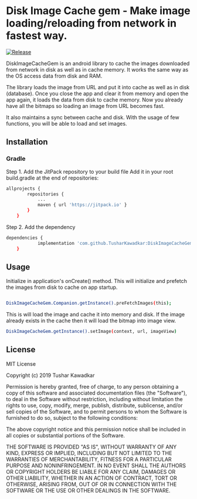 # Disk Image Cache gem - Make image loading/reloading from network in fastest way.

[![Release](https://jitpack.io/v/TusharKawadkar/DiskImageCacheGem.svg)](https://jitpack.io/#TusharKawadkar/DiskImageCacheGem)

DiskImageCacheGem is an android library to cache the images downloaded from network in disk as well as in cache memory. It works the same way as the OS access data from disk and RAM.

The library loads the image from URL and put it into cache as well as in disk (database). Once you close the app and clear it from memory and open the app again, it loads the data from disk to cache memory. Now you already have all the bitmaps so loading an image from URL becomes fast.

It also maintains a sync between cache and disk. With the usage of few functions, you will be able to load and set images.


## Installation

### Gradle

Step 1. Add the JitPack repository to your build file
Add it in your root build.gradle at the end of repositories:

```bash
allprojects {
		repositories {
			...
			maven { url 'https://jitpack.io' }
		}
	}
```

Step 2. Add the dependency

```bash
dependencies {
	        implementation 'com.github.TusharKawadkar:DiskImageCacheGem:0.2'
	}
```


## Usage

Initialize in application's onCreate() method. This will initialize and prefetch the images from disk to cache on app startup.

```bash

DiskImageCacheGem.Companion.getInstance().preFetchImages(this);
```

This is will load the image and cache it into memory and disk. If the image already exists in the cache then it will load the bitmap into image view.

```bash
DiskImageCacheGem.getInstance().setImage(context, url, imageView)
```


## License

MIT License

Copyright (c) 2019 Tushar Kawadkar

Permission is hereby granted, free of charge, to any person obtaining a copy
of this software and associated documentation files (the "Software"), to deal
in the Software without restriction, including without limitation the rights
to use, copy, modify, merge, publish, distribute, sublicense, and/or sell
copies of the Software, and to permit persons to whom the Software is
furnished to do so, subject to the following conditions:

The above copyright notice and this permission notice shall be included in all
copies or substantial portions of the Software.

THE SOFTWARE IS PROVIDED "AS IS", WITHOUT WARRANTY OF ANY KIND, EXPRESS OR
IMPLIED, INCLUDING BUT NOT LIMITED TO THE WARRANTIES OF MERCHANTABILITY,
FITNESS FOR A PARTICULAR PURPOSE AND NONINFRINGEMENT. IN NO EVENT SHALL THE
AUTHORS OR COPYRIGHT HOLDERS BE LIABLE FOR ANY CLAIM, DAMAGES OR OTHER
LIABILITY, WHETHER IN AN ACTION OF CONTRACT, TORT OR OTHERWISE, ARISING FROM,
OUT OF OR IN CONNECTION WITH THE SOFTWARE OR THE USE OR OTHER DEALINGS IN THE
SOFTWARE.
